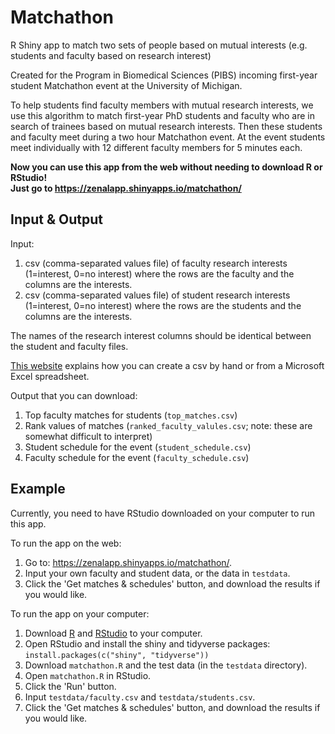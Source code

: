 # Matchathon
R Shiny app to match two sets of people based on mutual interests (e.g. students and faculty based on research interest)

Created for the Program in Biomedical Sciences (PIBS) incoming first-year student Matchathon event at the University of Michigan.

To help students find faculty members with mutual research interests, we use this algorithm to match first-year PhD students and faculty who are in search of trainees based on mutual research interests. Then these students and faculty meet during a two hour Matchathon event. At the event students meet individually with 12 different faculty members for 5 minutes each. 

**Now you can use this app from the web without needing to download R or RStudio! \
Just go to https://zenalapp.shinyapps.io/matchathon/**

## Input & Output

Input: 
1. csv (comma-separated values file) of faculty research interests (1=interest, 0=no interest) where the rows are the faculty and the columns are the interests.
1. csv (comma-separated values file) of student research interests (1=interest, 0=no interest) where the rows are the students and the columns are the interests.

The names of the research interest columns should be identical between the student and faculty files.

[This website](https://www.computerhope.com/issues/ch001356.htm) explains how you can create a csv by hand or from a Microsoft Excel spreadsheet. 

Output that you can download:
1. Top faculty matches for students (`top_matches.csv`)
1. Rank values of matches (`ranked_faculty_valules.csv`; note: these are somewhat difficult to interpret)
1. Student schedule for the event (`student_schedule.csv`)
1. Faculty schedule for the event (`faculty_schedule.csv`)


## Example

Currently, you need to have RStudio downloaded on your computer to run this app. 

To run the app on the web:
1. Go to: https://zenalapp.shinyapps.io/matchathon/.
1. Input your own faculty and student data, or the data in `testdata`.
1. Click the 'Get matches & schedules' button, and download the results if you would like. 

To run the app on your computer:
1. Download [R](https://www.r-project.org/) and [RStudio](https://rstudio.com/products/rstudio/download/) to your computer. 
1. Open RStudio and install the shiny and tidyverse packages: `install.packages(c("shiny", "tidyverse"))`
1. Download   `matchathon.R` and the test data (in the `testdata` directory).
1. Open `matchathon.R` in RStudio.
1. Click the 'Run' button. 
1. Input `testdata/faculty.csv` and `testdata/students.csv`.
1. Click the 'Get matches & schedules' button, and download the results if you would like. 

